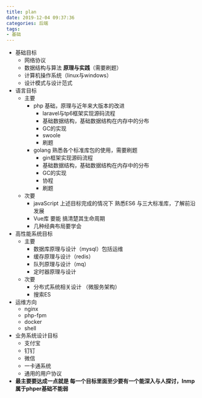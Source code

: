 ```yaml
---
title: plan
date: 2019-12-04 09:37:36
categories: 后端
tags:
- 基础
---
```


- 基础目标
  - 网络协议
  - 数据结构与算法 **原理与实践**（需要刷题）
  - 计算机操作系统（linux与windows）
  - 设计模式与设计范式
- 语言目标
  - 主要
    - php 基础，原理与近年来大版本的改进
      - laravel与tp6框架实现源码流程
      - 基础数据结构，基础数据结构在内存中的分布
      - GC的实现
      - swoole
      - 刷题
    - golang 熟悉各个标准库包的使用，需要刷题
      - gin框架实现源码流程
      - 基础数据结构，基础数据结构在内存中的分布
      - GC的实现
      - 协程
      - 刷题
  - 次要
    - javaScript 上述目标完成的情况下 熟悉ES6 与三大标准库，了解前沿发展
    - Vue库 要能 搞清楚其生命周期
    - 几种经典布局要学会
- 高性能系统目标
  - 主要
    - 数据库原理与设计（mysql）包括运维
    - 缓存原理与设计（redis）
    - 队列原理与设计（mq）
    - 定时器原理与设计
  - 次要
    - 分布式系统相关设计 （微服务架构）
    - 搜索ES
- 运维方向
  - nginx
  - php-fpm
  - docker
  - shell
- 业务系统设计目标
  - 支付宝
  - 钉钉
  - 微信
  - 一卡通系统
  - 通用的用户协议
- **最主要要达成一点就是 每一个目标里面至少要有一个能深入与人探讨，lnmp属于phper基础不能弱**